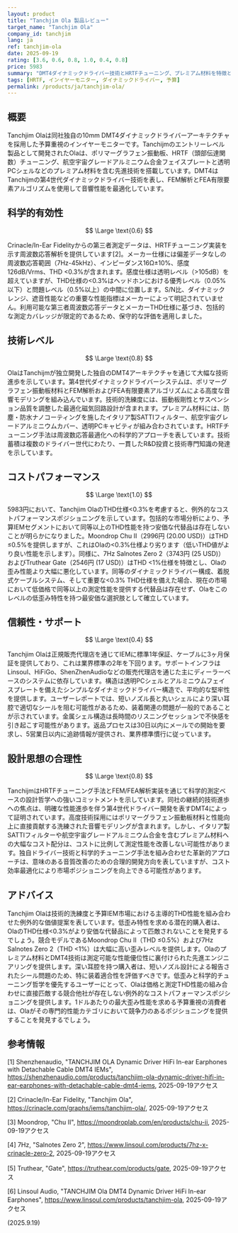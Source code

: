 ```yaml
---
layout: product
title: "Tanchjim Ola 製品レビュー"
target_name: "Tanchjim Ola"
company_id: tanchjim
lang: ja
ref: tanchjim-ola
date: 2025-09-19
rating: [3.6, 0.6, 0.8, 1.0, 0.4, 0.8]
price: 5983
summary: "DMT4ダイナミックドライバー技術とHRTFチューニング、プレミアム材料を特徴とする予算重視のIEM。競合するTHD性能を提供し、同等の低歪み仕様を満たす安価な代替品は存在しない"
tags: [HRTF, インイヤーモニター, ダイナミックドライバー, 予算]
permalink: /products/ja/tanchjim-ola/
---
```

## 概要

Tanchjim Olaは同社独自の10mm DMT4ダイナミックドライバーアーキテクチャを採用した予算重視のインイヤーモニターです。Tanchijmのエントリーレベル製品として開発されたOlaは、ポリマーグラフェン振動板、HRTF（頭部伝達関数）チューニング、航空宇宙グレードアルミニウム合金フェイスプレートと透明PCシェルなどのプレミアム材料を含む先進技術を搭載しています。DMT4はTanchijmの第4世代ダイナミックドライバー技術を表し、FEM解析とFEA有限要素アルゴリズムを使用して音響性能を最適化しています。

## 科学的有効性

$$ \Large \text{0.6} $$

Crinacle/In-Ear Fidelityからの第三者測定データは、HRTFチューニング実装を示す周波数応答解析を提供しています[2]。メーカー仕様には偏差データなしの周波数応答範囲（7Hz-45kHz）、インピーダンス16Ω±10%、感度126dB/Vrms、THD <0.3%が含まれます。感度仕様は透明レベル（>105dB）を超えていますが、THD仕様の<0.3%はヘッドホンにおける優秀レベル（0.05%以下）と問題レベル（0.5%以上）の中間に位置します。S/N比、ダイナミックレンジ、遮音性能などの重要な性能指標はメーカーによって明記されていません。利用可能な第三者周波数応答データとメーカーTHD仕様に基づき、包括的な測定カバレッジが限定的であるため、保守的な評価を適用しました。

## 技術レベル

$$ \Large \text{0.8} $$

OlaはTanchijmが独立開発した独自のDMT4アーキテクチャを通じて大幅な技術進歩を示しています。第4世代ダイナミックドライバーシステムは、ポリマーグラフェン振動板材料とFEM解析およびFEA有限要素アルゴリズムによる高度な音響モデリングを組み込んでいます。技術的洗練度には、振動板剛性とサスペンション品質を調整した最適化磁気回路設計が含まれます。プレミアム材料には、防塵・防水ナノコーティングを施したイタリア製SATTIフィルター、航空宇宙グレードアルミニウムカバー、透明PCキャビティが組み合わされています。HRTFチューニング手法は周波数応答最適化への科学的アプローチを表しています。技術蓄積は複数のドライバー世代にわたり、一貫したR&D投資と技術専門知識の発達を示しています。

## コストパフォーマンス

$$ \Large \text{1.0} $$

5983円において、Tanchjim OlaのTHD仕様<0.3%を考慮すると、例外的なコストパフォーマンスポジショニングを示しています。包括的な市場分析により、予算IEMセグメントにおいて同等以上のTHD性能を持つ安価な代替品は存在しないことが明らかになりました。Moondrop Chu II（2996円 (20.00 USD)）はTHD ≤0.5%を提供しますが、これはOlaの<0.3%仕様より劣ります（低いTHD値がより良い性能を示します）。同様に、7Hz Salnotes Zero 2（3743円 (25 USD)）およびTruthear Gate（2546円 (17 USD)）はTHD <1%仕様を特徴とし、Olaの歪み性能より大幅に悪化しています。同等のダイナミックドライバー構成、着脱式ケーブルシステム、そして重要な<0.3% THD仕様を備えた場合、現在の市場において低価格で同等以上の測定性能を提供する代替品は存在せず、Olaをこのレベルの低歪み特性を持つ最安価な選択肢として確立しています。

## 信頼性・サポート

$$ \Large \text{0.4} $$

Tanchjim Olaは正規販売代理店を通じてIEMに標準1年保証、ケーブルに3ヶ月保証を提供しており、これは業界標準の2年を下回ります。サポートインフラはLinsoul、HiFiGo、ShenZhenAudioなどの販売代理店を通じた主にディーラーベースのシステムに依存しています。構造は透明PCシェルとアルミニウムフェイスプレートを備えたシンプルなダイナミックドライバー構造で、平均的な堅牢性を提供します。ユーザーレポートでは、短いノズル長と丸いシェルにより深い耳腔で適切なシールを阻む可能性があるため、装着関連の問題が一般的であることが示されています。金属シェル構造は長時間のリスニングセッションで不快感を引き起こす可能性があります。返品プロセスは30日以内にメールでの開始を要求し、5営業日以内に追跡情報が提供され、業界標準慣行に従っています。

## 設計思想の合理性

$$ \Large \text{0.8} $$

TanchijmはHRTFチューニング手法とFEM/FEA解析実装を通じて科学的測定ベースの設計哲学への強いコミットメントを示しています。同社の継続的技術進歩への焦点は、明確な性能進歩を伴う第4世代ドライバー開発を表すDMT4によって証明されています。高度技術採用にはポリマーグラフェン振動板材料と性能向上に直接貢献する洗練された音響モデリングが含まれます。しかし、イタリア製SATTIフィルターや航空宇宙グレードアルミニウム合金を含むプレミアム材料への大幅なコスト配分は、コストに比例して測定性能を改善しない可能性があります。独自ドライバー技術と科学的チューニング手法を組み合わせた革新的アプローチは、意味のある音質改善のための合理的開発方向を表していますが、コスト効率最適化により市場ポジショニングを向上できる可能性があります。

## アドバイス

Tanchjim Olaは技術的洗練度と予算IEM市場における主導的THD性能を組み合わせた例外的な価値提案を表しています。低歪み特性を求める潜在的購入者は、OlaのTHD仕様<0.3%がより安価な代替品によって匹敵されないことを発見するでしょう。競合モデルであるMoondrop Chu II（THD ≤0.5%）および7Hz Salnotes Zero 2（THD <1%）は大幅に高い歪みレベルを提供します。Olaのプレミアム材料とDMT4技術は測定可能な性能優位性に裏付けられた先進エンジニアリングを提供します。深い耳腔を持つ購入者は、短いノズル設計による報告されたシール問題のため、特に装着適合性を評価すべきです。低歪みと科学的チューニング哲学を優先するユーザーにとって、Olaは価格と測定THD性能の組み合わせに直接匹敵する競合他社が存在しない例外的なコストパフォーマンスポジショニングを提供します。1ドルあたりの最大歪み性能を求める予算重視の消費者は、Olaがその専門的性能カテゴリにおいて競争力のあるポジショニングを提供することを発見するでしょう。

## 参考情報

[1] Shenzhenaudio, "TANCHJIM OLA Dynamic Driver HiFi In-ear Earphones with Detachable Cable DMT4 IEMs", https://shenzhenaudio.com/products/tanchjim-ola-dynamic-driver-hifi-in-ear-earphones-with-detachable-cable-dmt4-iems, 2025-09-19アクセス

[2] Crinacle/In-Ear Fidelity, "Tanchjim Ola", https://crinacle.com/graphs/iems/tanchjim-ola/, 2025-09-19アクセス

[3] Moondrop, "Chu II", https://moondroplab.com/en/products/chu-ii, 2025-09-19アクセス

[4] 7Hz, "Salnotes Zero 2", https://www.linsoul.com/products/7hz-x-crinacle-zero-2, 2025-09-19アクセス

[5] Truthear, "Gate", https://truthear.com/products/gate, 2025-09-19アクセス

[6] Linsoul Audio, "TANCHJIM Ola DMT4 Dynamic Driver HiFi In-ear Earphones", https://www.linsoul.com/products/tanchjim-ola, 2025-09-19アクセス

(2025.9.19)